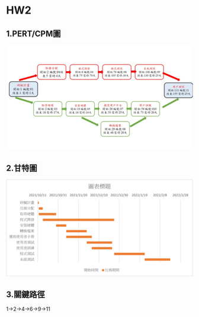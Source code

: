 # HW2





## 1.PERT/CPM圖
![PERT](PERT.jpg "PERT/CPM")

## 2.甘特圖
![甘特圖](hw2.png "甘特圖")

## 3.關鍵路徑
1→2→4→6→9→11
